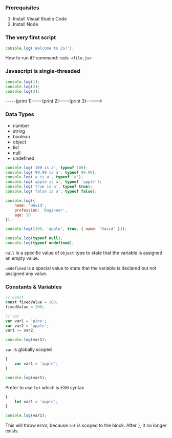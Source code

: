 ### Prerequisites
1. Install Visual Studio Code
2. Install Node

### The very first script
```javascript
console.log('Welcome to JS!');
```

How to run it?
command: `node <file.js>`

### Javascript is single-threaded

```javascript
console.log(1);
console.log(2);
console.log(3);
```

-----(print 1)-----(print 2)-----(print 3)----->

### Data Types
- number
- string
- boolean
- object
- list
- null
- undefined

```javascript
console.log('100 is a', typeof 100);
console.log('99.99 is a', typeof 99.99);
console.log('a is a', typeof 'a');
console.log('apple is a', typeof 'apple');
console.log('true is a', typeof true);
console.log('false is a', typeof false);
```

```javascript
console.log({
    name: 'David',
    profession: 'Engineer',
    age: 30
});

console.log([100, 'apple', true, { name: 'David' }]);
```

```javascript
console.log(typeof null);
console.log(typeof undefined);
```
`null` is a specific value of `Object` type to state that the variable is assigned an empty value.

`undefined` is a special value to state that the variable is declared but not assigned any value.

### Constants & Variables
```javascript
// const
const fixedValue = 100;
fixedValue = 200;

// var
var var1 = 'pine';
var var2 = 'apple';
var1 += var2;

console.log(var1);
```

`var` is globally scoped
```javascript
{
    var var1 = 'apple';
}

console.log(var1);
```

Prefer to use `let` which is ES6 syntax
```javascript
{
    let var1 = 'apple';
}

console.log(var1);
```
This will throw error, because `let` is scoped to the block. After `}`, it no longer exists.
